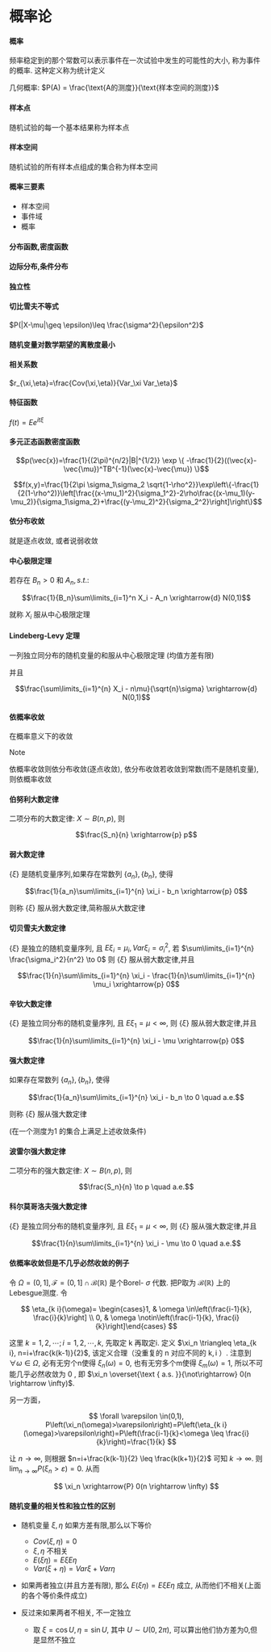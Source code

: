 # 概率论 

#### 概率
频率稳定到的那个常数可以表示事件在一次试验中发生的可能性的大小, 称为事件的概率. 这种定义称为统计定义

几何概率: $P(A) = \frac{\text{A的测度}}{\text{样本空间的测度}}$

#### 样本点
随机试验的每一个基本结果称为样本点

#### 样本空间
随机试验的所有样本点组成的集合称为样本空间

#### 概率三要素
- 样本空间
- 事件域
- 概率

#### 分布函数,密度函数

#### 边际分布,条件分布

#### 独立性

#### 切比雪夫不等式

$P(|X-\mu|\geq \epsilon)\leq \frac{\sigma^2}{\epsilon^2}$

#### 随机变量对数学期望的离散度最小

#### 相关系数
$r_{\xi,\eta}=\frac{Cov(\xi,\eta)}{Var_\xi Var_\eta}$

#### 特征函数

$f(t)=Ee^{it\xi}$

#### 多元正态函数密度函数
$$p(\vec{x})=\frac{1}{(2\pi)^{n/2}|B|^{1/2}} \exp \{ -\frac{1}{2}((\vec{x}-\vec{\mu})^TB^{-1}(\vec{x}-\vec{\mu}) \}$$

$$f(x,y)=\frac{1}{2\pi \sigma_1\sigma_2 \sqrt{1-\rho^2}}\exp\left\{-\frac{1}{2(1-\rho^2)}\left[\frac{(x-\mu_1)^2}{\sigma_1^2}-2\rho\frac{(x-\mu_1)(y-\mu_2)}{\sigma_1\sigma_2}+\frac{(y-\mu_2)^2}{\sigma_2^2}\right]\right\}$$

#### 依分布收敛
就是逐点收敛, 或者说弱收敛

#### 中心极限定理
若存在 $B_n>0$ 和 $A_n,s.t.:$

$$\frac{1}{B_n}\sum\limits_{i=1}^n X_i - A_n \xrightarrow{d} N(0,1)$$

就称 $X_i$ 服从中心极限定理

#### Lindeberg-Levy 定理
一列独立同分布的随机变量的和服从中心极限定理 (均值方差有限)

并且

$$\frac{\sum\limits_{i=1}^{n} X_i - n\mu}{\sqrt{n}\sigma} \xrightarrow{d} N(0,1)$$

#### 依概率收敛
在概率意义下的收敛

> [!NOTE]
> 依概率收敛则依分布收敛(逐点收敛), 依分布收敛若收敛到常数(而不是随机变量), 则依概率收敛

#### 伯努利大数定律 
二项分布的大数定律: $X\sim B(n,p)$, 则

$$\frac{S_n}{n} \xrightarrow{p} p$$

#### 弱大数定律
$\{\xi\}$ 是随机变量序列,如果存在常数列 $\{a_n\},\{b_n\}$, 使得

$$\frac{1}{a_n}\sum\limits_{i=1}^{n} \xi_i - b_n \xrightarrow{p} 0$$

则称 $\{\xi\}$ 服从弱大数定律,简称服从大数定律

#### 切贝雪夫大数定律
$\{\xi\}$ 是独立的随机变量序列, 且 $E\xi_i=\mu_i,Var \xi_i=\sigma_i^2$, 若 $\sum\limits_{i=1}^{n} \frac{\sigma_i^2}{n^2} \to 0$ 则 $\{\xi\}$ 服从弱大数定律,并且

$$\frac{1}{n}\sum\limits_{i=1}^{n} \xi_i - \frac{1}{n}\sum\limits_{i=1}^{n} \mu_i \xrightarrow{p} 0$$

#### 辛钦大数定律
$\{\xi\}$ 是独立同分布的随机变量序列, 且 $E\xi_1=\mu<\infty$, 则 $\{\xi\}$ 服从弱大数定律,并且

$$\frac{1}{n}\sum\limits_{i=1}^{n} \xi_i - \mu \xrightarrow{p} 0$$

#### 强大数定律 
如果存在常数列 $\{a_n\},\{b_n\}$, 使得

$$\frac{1}{a_n}\sum\limits_{i=1}^{n} \xi_i - b_n \to 0 \quad a.e.$$

则称 $\{\xi\}$ 服从强大数定律

(在一个测度为1 的集合上满足上述收敛条件)

#### 波雷尔强大数定律
二项分布的强大数定律: $X\sim B(n,p)$, 则

$$\frac{S_n}{n} \to p \quad a.e.$$

#### 科尔莫哥洛夫强大数定律
$\{\xi\}$ 是独立同分布的随机变量序列, 且 $E\xi_1=\mu<\infty$, 则 $\{\xi\}$ 服从强大数定律,并且

$$\frac{1}{n}\sum\limits_{i=1}^{n} \xi_i - \mu \to 0 \quad a.e.$$


#### 依概率收敛但是不几乎必然收敛的例子

 令 $\Omega=(0,1], \mathscr{F}=(0,1] \cap \mathscr{B}(\mathbb{R})$ 是个Borel- $\sigma$ 代数. 把P取为 $\mathscr{B}(\mathbb{R})$ 上的
Lebesgue测度. 令

$$
\eta_{k i}(\omega)= \begin{cases}1, & \omega \in\left(\frac{i-1}{k}, \frac{i}{k}\right] \\ 0, & \omega \notin\left(\frac{i-1}{k}, \frac{i}{k}\right]\end{cases}
$$

这里 $k=1,2, \cdots ; i=1,2, \cdots, k$, 先取定 $\mathrm{k}$ 再取定i. 定义
$\xi_n \triangleq \eta_{k i}, n=i+\frac{k(k-1)}{2}$, 该定义合理（没重复的 $\mathrm{n}$ 对应不同的 $\mathrm{k}, \mathrm{i}$ ）.
注意到 $\forall \omega \in \Omega$, 必有无穷个n使得 $\xi_n(\omega)=0$, 也有无穷多个m使得 $\xi_m(\omega)=1$, 所以不可能几乎必然收敛为 0 , 即 $\xi_n \overset{\text { a.s. }}{\not\rightarrow} 0(n \rightarrow \infty)$.

另一方面，

$$
\forall \varepsilon \in(0,1), P\left(\xi_n(\omega)>\varepsilon\right)=P\left(\eta_{k i}(\omega)>\varepsilon\right)=P\left(\frac{i-1}{k}<\omega \leq \frac{i}{k}\right)=\frac{1}{k}
$$

让 $n \rightarrow \infty$, 则根据 $n=i+\frac{k(k-1)}{2} \leq \frac{k(k+1)}{2}$ 可知 $k \rightarrow \infty$. 则 $\lim _{n \rightarrow \infty} P\left(\xi_n>\varepsilon\right)=0$. 从而

$$
\xi_n \xrightarrow{P} 0(n \rightarrow \infty)
$$

#### 随机变量的相关性和独立性的区别
- 随机变量 $\xi,\eta$ 如果方差有限,那么以下等价

    - $Cov(\xi,\eta)=0$
    - $\xi,\eta$ 不相关
    - $E(\xi\eta)=E\xi E\eta$
    - $Var(\xi+\eta)=Var\xi+Var\eta$

- 如果两者独立(并且方差有限), 那么 $E(\xi\eta)=E\xi E\eta$ 成立, 从而他们不相关(上面的各个等价条件成立)

- 反过来如果两者不相关, 不一定独立

    - 取 $\xi=\cos U,\eta=\sin U$, 其中 $U\sim U(0,2\pi)$, 可以算出他们协方差为0,但是显然不独立











